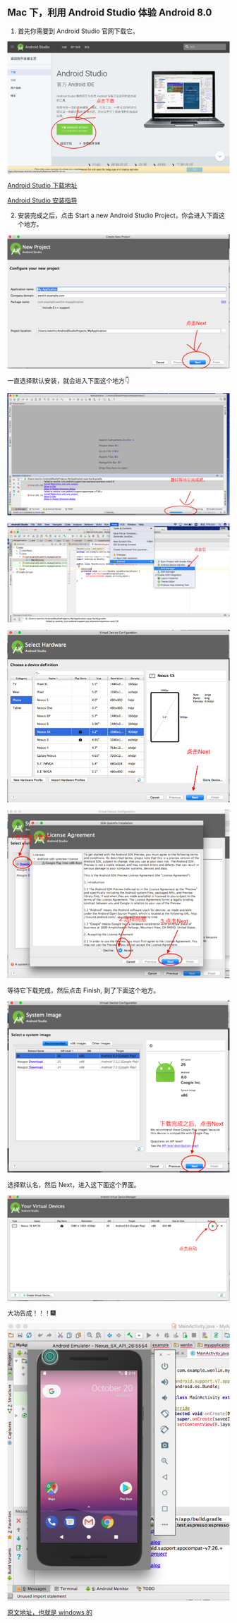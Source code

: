 ##  Mac 下，利用 Android Studio 体验 Android 8.0

1. 首先你需要到 Android Studio 官网下载它。

![GitHub](img/android-sudio-2017-10-20-10.31.08.png "android studio download")


[Android Studio 下载地址](https://developer.android.com/studio/index.html?hl=zh-cn)

[Android Studio 安装指导](https://developer.android.com/studio/install.html?hl=zh-cn)


2. 安装完成之后，点击 Start a new Android Studio Project，你会进入下面这个地方。

![create project](img/create-new-project.png "Create New Project")

一直选择默认安装，就会进入下面这个地方👇

![MyApplication](img/MyApplocation.png "This is MyApplication Project")

![into avd manager](img/into-avd-manger.png "Into AVD Manger")

![virtual device configuration](img/virtual-device-configuration.png "Virtual Device Configuration")

![sdk quickfix installation](img/sdk-quickfix-installation.png "SDK Quickfix Installation")

等待它下载完成，然后点击 Finish, 到了下面这个地方。

![ready config](img/ready-config.png "Rady Config")

选择默认名，然后 Next，进入这下面这个界面。

![your virtual devices](img/your-virtual-Devices.png "Your Virtual Devices")

大功告成！！！🎆

![Android 8.0](img/android-O.png "Android 8.0")


[原文地址，也就是 windows 的](http://bbs.wuyou.net/forum.php?mod=viewthread&tid=397823)
